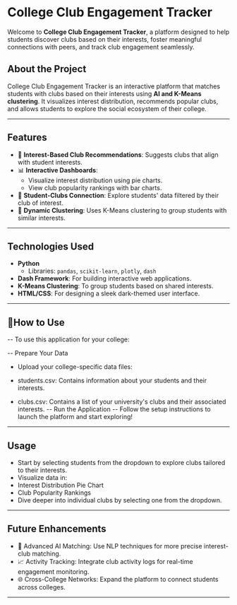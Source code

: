 # College Club Engagement Tracker

Welcome to **College Club Engagement Tracker**, a platform designed to help students discover clubs based on their interests, foster meaningful connections with peers, and track club engagement seamlessly.



## About the Project

College Club Engagement Tracker is an interactive platform that matches students with clubs based on their interests using **AI and K-Means clustering**. It visualizes interest distribution, recommends popular clubs, and allows students to explore the social ecosystem of their college.

---

## Features

- 🎯 **Interest-Based Club Recommendations**: Suggests clubs that align with student interests.
- 📊 **Interactive Dashboards**:
  - Visualize interest distribution using pie charts.
  - View club popularity rankings with bar charts.
- 👥 **Student-Clubs Connection**: Explore students' data filtered by their club of interest.
- 🌟 **Dynamic Clustering**: Uses K-Means clustering to group students with similar interests.

---

## Technologies Used

- **Python**
  - Libraries: `pandas`, `scikit-learn`, `plotly`, `dash`
- **Dash Framework**: For building interactive web applications.
- **K-Means Clustering**: To group students based on shared interests.
- **HTML/CSS**: For designing a sleek dark-themed user interface.

---

## 🚀How to Use
-- To use this application for your college:

-- Prepare Your Data
- Upload your college-specific data files:

- students.csv: Contains information about your students and their interests.
- clubs.csv: Contains a list of your university's clubs and their associated interests.
-- Run the Application
-- Follow the setup instructions to launch the platform and start exploring!

---



## Usage
- Start by selecting students from the dropdown to explore clubs tailored to their interests.
- Visualize data in:
- Interest Distribution Pie Chart
- Club Popularity Rankings
- Dive deeper into individual clubs by selecting one from the dropdown.

---
## Future Enhancements

- 🧠 Advanced AI Matching: Use NLP techniques for more precise interest-club matching.
- 📈 Activity Tracking: Integrate club activity logs for real-time engagement monitoring.
- 🌐 Cross-College Networks: Expand the platform to connect students across colleges.

---
